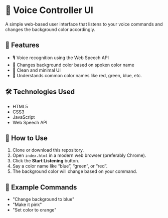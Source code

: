 # 🎤 Voice Controller UI

A simple web-based user interface that listens to your voice commands and changes the background color accordingly.

## 🌟 Features

- 🎙️ Voice recognition using the Web Speech API  
- 🎨 Changes background color based on spoken color name  
- 🧼 Clean and minimal UI  
- 🧠 Understands common color names like red, green, blue, etc.

## 🛠️ Technologies Used

- HTML5  
- CSS3  
- JavaScript  
- Web Speech API

## 🚀 How to Use

1. Clone or download this repository.
2. Open `index.html` in a modern web browser (preferably Chrome).
3. Click the **Start Listening** button.
4. Say a color name like “blue”, “green”, or “red”.
5. The background color will change based on your command.

## 🎯 Example Commands

- "Change background to blue"  
- "Make it pink"  
- "Set color to orange"

